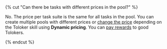 {% cut "Can there be tasks with different prices in the pool?" %}

No. The price per task suite is the same for all tasks in the pool. You can create multiple pools with different prices or [change the price](../../../../guide/concepts/dynamic-pricing.md) depending on the Toloker skill using **Dynamic pricing**. You can [pay rewards](../../../../guide/concepts/bonus.md) to good Tolokers.

{% endcut %}